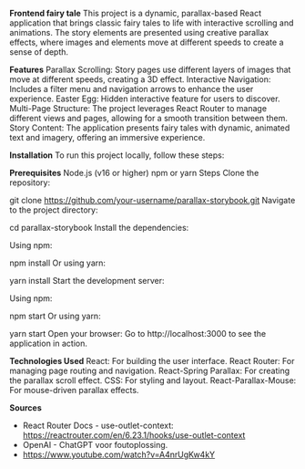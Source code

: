 **Frontend fairy tale**
This project is a dynamic, parallax-based React application that brings classic fairy tales to life with interactive scrolling and animations. The story elements are presented using creative parallax effects, where images and elements move at different speeds to create a sense of depth.

**Features**
Parallax Scrolling: Story pages use different layers of images that move at different speeds, creating a 3D effect.
Interactive Navigation: Includes a filter menu and navigation arrows to enhance the user experience.
Easter Egg: Hidden interactive feature for users to discover.
Multi-Page Structure: The project leverages React Router to manage different views and pages, allowing for a smooth transition between them.
Story Content: The application presents fairy tales with dynamic, animated text and imagery, offering an immersive experience.

**Installation**
To run this project locally, follow these steps:

**Prerequisites**
Node.js (v16 or higher)
npm or yarn
Steps
Clone the repository:

git clone https://github.com/your-username/parallax-storybook.git
Navigate to the project directory:

cd parallax-storybook
Install the dependencies:

Using npm:

npm install
Or using yarn:

yarn install
Start the development server:

Using npm:

npm start
Or using yarn:

yarn start
Open your browser: Go to http://localhost:3000 to see the application in action.

**Technologies Used**
React: For building the user interface.
React Router: For managing page routing and navigation.
React-Spring Parallax: For creating the parallax scroll effect.
CSS: For styling and layout.
React-Parallax-Mouse: For mouse-driven parallax effects.

**Sources**
- React Router Docs - use-outlet-context: https://reactrouter.com/en/6.23.1/hooks/use-outlet-context
- OpenAI - ChatGPT voor foutoplossing.
- https://www.youtube.com/watch?v=A4nrUgKw4kY
